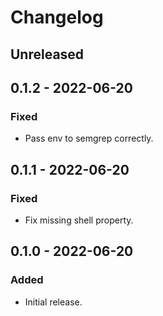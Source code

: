 # Changelog

## Unreleased

## 0.1.2 - 2022-06-20

### Fixed

- Pass env to semgrep correctly.

## 0.1.1 - 2022-06-20

### Fixed

- Fix missing shell property.

## 0.1.0 - 2022-06-20

### Added

- Initial release.

